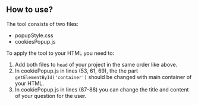 ## How to use?
         
The tool consists of two files: 
  - popupStyle.css
  - cookiesPopup.js 
  
To apply the tool to your HTML you need to:
1. Add both files to ```head``` of your project in the same order like above. 
2. In cookiePopup.js in lines (53, 61, 69), the the part  ```getElementById('container')``` should be changed with 
  main container of your HTML. 
3. In cookiePopup.js in lines (87-88) you can change the title and content of your question for the user.
